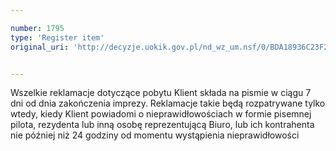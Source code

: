 ```yaml
---

number: 1795
type: 'Register item'
original_uri: 'http://decyzje.uokik.gov.pl/nd_wz_um.nsf/0/BDA18936C23F28EBC12576930039B9B8?OpenDocument'


---
```


Wszelkie reklamacje dotyczące pobytu Klient składa na pismie w ciągu 7 dni od dnia zakończenia imprezy. Reklamacje takie będą rozpatrywane tylko wtedy, kiedy Klient powiadomi o nieprawidłowościach w formie pisemnej pilota, rezydenta lub inną osobę reprezentującą Biuro, lub ich kontrahenta nie później niż 24 godziny od momentu wystąpienia nieprawidłowości
